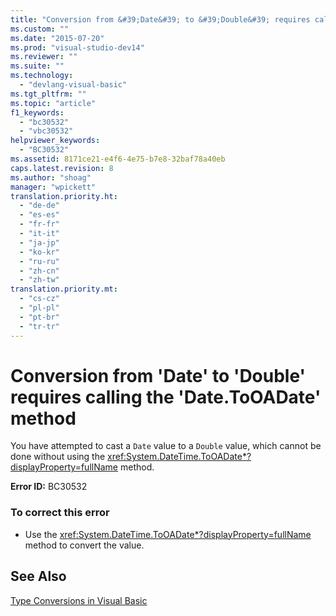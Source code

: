 ```yaml
---
title: "Conversion from &#39;Date&#39; to &#39;Double&#39; requires calling the &#39;Date.ToOADate&#39; method"
ms.custom: ""
ms.date: "2015-07-20"
ms.prod: "visual-studio-dev14"
ms.reviewer: ""
ms.suite: ""
ms.technology: 
  - "devlang-visual-basic"
ms.tgt_pltfrm: ""
ms.topic: "article"
f1_keywords: 
  - "bc30532"
  - "vbc30532"
helpviewer_keywords: 
  - "BC30532"
ms.assetid: 8171ce21-e4f6-4e75-b7e8-32baf78a40eb
caps.latest.revision: 8
ms.author: "shoag"
manager: "wpickett"
translation.priority.ht: 
  - "de-de"
  - "es-es"
  - "fr-fr"
  - "it-it"
  - "ja-jp"
  - "ko-kr"
  - "ru-ru"
  - "zh-cn"
  - "zh-tw"
translation.priority.mt: 
  - "cs-cz"
  - "pl-pl"
  - "pt-br"
  - "tr-tr"
---
```

# Conversion from &#39;Date&#39; to &#39;Double&#39; requires calling the &#39;Date.ToOADate&#39; method
You have attempted to cast a `Date` value to a `Double` value, which cannot be done without using the <xref:System.DateTime.ToOADate*?displayProperty=fullName> method.  
  
 **Error ID:** BC30532  
  
### To correct this error  
  
-   Use the <xref:System.DateTime.ToOADate*?displayProperty=fullName> method to convert the value.  
  
## See Also  
 [Type Conversions in Visual Basic](../Topic/Type%20Conversions%20in%20Visual%20Basic.md)